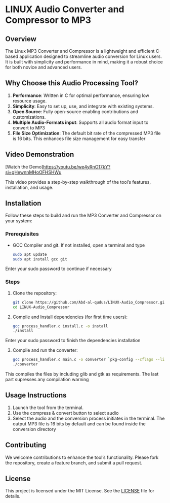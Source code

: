 # LINUX Audio Converter and Compressor to MP3

## Overview
The Linux MP3 Converter and Compressor is a lightweight and efficient C-based application designed to streamline audio conversion for Linux users. It is built with simplicity and performance in mind, making it a robust choice for both novice and advanced users.

## Why Choose this Audio Processing Tool?
1. **Performance**: Written in C for optimal performance, ensuring low resource usage.
2. **Simplicity**: Easy to set up, use, and integrate with existing systems.
3. **Open Source**: Fully open-source enabling contributions and customizations.
4. **Multiple Audio-Formats input**: Supports all audio format input to convert to MP3
5. **File Size Optimization**: The default bit rate of the compressed MP3 file is 16 bits. This enhances file size management for easy transfer

## Video Demonstration
[Watch the Demo]https://youtu.be/we4yRnO17kY?si=gHewnnMHoOFHSHWu 

This video provides a step-by-step walkthrough of the tool’s features, installation, and usage.

## Installation
Follow these steps to build and run the MP3 Converter and Compressor on your system:

### Prerequisites
- GCC Compiler and git. If not installed, open a terminal and type
   ```bash
   sudo apt update
   sudo apt install gcc git
   ```
Enter your sudo password to continue if necessary

### Steps
1. Clone the repository:
   ```bash
   git clone https://github.com/Abd-al-qudus/LINUX-Audio_Compressor.git
   cd LINUX-Audio_Compressor
   ```

2. Compile and Install dependencies (for first time users):
   ```bash
   gcc process_handler.c install.c -o install
   ./install
   ```
Enter your sudo password to finish the dependencies installation

3. Compile and run the converter:
   ```bash
   gcc process_handler.c main.c -o converter `pkg-config --cflags --libs gtk+-2.0 gthread-2.0` -Wno-deprecated-declarations
   ./converter
   ```
This compiles the files by including glib and gtk as requirements. The last part supresses any compilation warning

## Usage Instructions
1. Launch the tool from the terminal.
2. Use the compress & convert button to select audio
3. Select the audio and the conversion process initiates in the terminal. The output MP3 file is 16 bits by default and can be found inside the conversion directory

## Contributing
We welcome contributions to enhance the tool’s functionality. Please fork the repository, create a feature branch, and submit a pull request.

## License
This project is licensed under the MIT License. See the [LICENSE](LICENSE) file for details.

